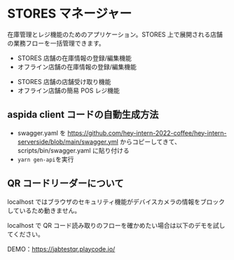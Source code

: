 # STORES マネージャー

在庫管理とレジ機能のためのアプリケーション。STORES 上で展開される店舗の業務フローを一括管理できます。

- STORES 店舗の在庫情報の登録/編集機能
- オフライン店舗の在庫情報の登録/編集機能
<!-- - STORES店舗の自社発送手続き -->
- STORES 店舗の店舗受け取り機能
- オフライン店舗の簡易 POS レジ機能

## aspida client コードの自動生成方法

- swagger.yaml を https://github.com/hey-intern-2022-coffee/hey-intern-serverside/blob/main/swagger.yml からコピーしてきて、scripts/bin/swagger.yaml に貼り付ける
- `yarn gen-api`を実行

## QR コードリーダーについて

localhost ではブラウザのセキュリティ機能がデバイスカメラの情報をブロックしているため動きません。

<!-- deploy環境では動作します。 -->

localhost で QR コード読み取りのフローを確かめたい場合は以下のデモを試してください。

DEMO：https://jabtestqr.playcode.io/
